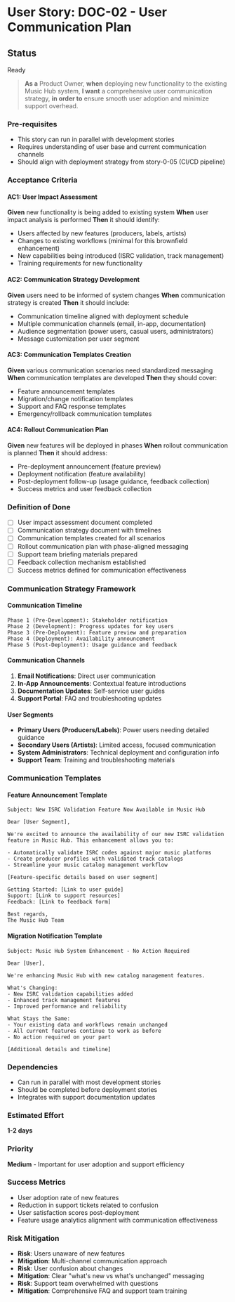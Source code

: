 # User Story: DOC-02 - User Communication Plan

## Status  
Ready

> **As a** Product Owner, **when** deploying new functionality to the existing Music Hub system, **I want** a comprehensive user communication strategy, **in order to** ensure smooth user adoption and minimize support overhead.

### Pre-requisites
* This story can run in parallel with development stories
* Requires understanding of user base and current communication channels
* Should align with deployment strategy from story-0-05 (CI/CD pipeline)

### Acceptance Criteria

#### AC1: User Impact Assessment
**Given** new functionality is being added to existing system
**When** user impact analysis is performed
**Then** it should identify:
- Users affected by new features (producers, labels, artists)
- Changes to existing workflows (minimal for this brownfield enhancement)
- New capabilities being introduced (ISRC validation, track management)
- Training requirements for new functionality

#### AC2: Communication Strategy Development
**Given** users need to be informed of system changes
**When** communication strategy is created
**Then** it should include:
- Communication timeline aligned with deployment schedule
- Multiple communication channels (email, in-app, documentation)
- Audience segmentation (power users, casual users, administrators)
- Message customization per user segment

#### AC3: Communication Templates Creation
**Given** various communication scenarios need standardized messaging
**When** communication templates are developed
**Then** they should cover:
- Feature announcement templates
- Migration/change notification templates
- Support and FAQ response templates
- Emergency/rollback communication templates

#### AC4: Rollout Communication Plan
**Given** new features will be deployed in phases
**When** rollout communication is planned
**Then** it should address:
- Pre-deployment announcement (feature preview)
- Deployment notification (feature availability)
- Post-deployment follow-up (usage guidance, feedback collection)
- Success metrics and user feedback collection

### Definition of Done
- [ ] User impact assessment document completed
- [ ] Communication strategy document with timelines
- [ ] Communication templates created for all scenarios
- [ ] Rollout communication plan with phase-aligned messaging
- [ ] Support team briefing materials prepared
- [ ] Feedback collection mechanism established
- [ ] Success metrics defined for communication effectiveness

### Communication Strategy Framework

#### Communication Timeline
```
Phase 1 (Pre-Development): Stakeholder notification
Phase 2 (Development): Progress updates for key users
Phase 3 (Pre-Deployment): Feature preview and preparation
Phase 4 (Deployment): Availability announcement
Phase 5 (Post-Deployment): Usage guidance and feedback
```

#### Communication Channels
1. **Email Notifications**: Direct user communication
2. **In-App Announcements**: Contextual feature introductions
3. **Documentation Updates**: Self-service user guides
4. **Support Portal**: FAQ and troubleshooting updates

#### User Segments
- **Primary Users (Producers/Labels)**: Power users needing detailed guidance
- **Secondary Users (Artists)**: Limited access, focused communication
- **System Administrators**: Technical deployment and configuration info
- **Support Team**: Training and troubleshooting materials

### Communication Templates

#### Feature Announcement Template
```
Subject: New ISRC Validation Feature Now Available in Music Hub

Dear [User Segment],

We're excited to announce the availability of our new ISRC validation 
feature in Music Hub. This enhancement allows you to:

- Automatically validate ISRC codes against major music platforms
- Create producer profiles with validated track catalogs
- Streamline your music catalog management workflow

[Feature-specific details based on user segment]

Getting Started: [Link to user guide]
Support: [Link to support resources]
Feedback: [Link to feedback form]

Best regards,
The Music Hub Team
```

#### Migration Notification Template  
```
Subject: Music Hub System Enhancement - No Action Required

Dear [User],

We're enhancing Music Hub with new catalog management features. 

What's Changing:
- New ISRC validation capabilities added
- Enhanced track management features
- Improved performance and reliability

What Stays the Same:
- Your existing data and workflows remain unchanged
- All current features continue to work as before
- No action required on your part

[Additional details and timeline]
```

### Dependencies
- Can run in parallel with most development stories
- Should be completed before deployment stories
- Integrates with support documentation updates

### Estimated Effort
**1-2 days**

### Priority
**Medium** - Important for user adoption and support efficiency

### Success Metrics
- User adoption rate of new features
- Reduction in support tickets related to confusion
- User satisfaction scores post-deployment
- Feature usage analytics alignment with communication effectiveness

### Risk Mitigation
- **Risk**: Users unaware of new features
- **Mitigation**: Multi-channel communication approach
- **Risk**: User confusion about changes
- **Mitigation**: Clear "what's new vs what's unchanged" messaging
- **Risk**: Support team overwhelmed with questions
- **Mitigation**: Comprehensive FAQ and support team training